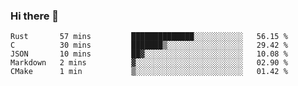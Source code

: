 ### Hi there 👋

<!--
**WShiBin/WShiBin** is a ✨ _special_ ✨ repository because its `README.md` (this file) appears on your GitHub profile.

Here are some ideas to get you started:

- 🔭 I’m currently working on ...
- 🌱 I’m currently learning ...
- 👯 I’m looking to collaborate on ...
- 🤔 I’m looking for help with ...
- 💬 Ask me about ...
- 📫 How to reach me: ...
- 😄 Pronouns: ...
- ⚡ Fun fact: ...
-->

<!--START_SECTION:waka-->
```text
Rust       57 mins         ██████████████░░░░░░░░░░░   56.15 % 
C          30 mins         ███████▒░░░░░░░░░░░░░░░░░   29.42 % 
JSON       10 mins         ██▓░░░░░░░░░░░░░░░░░░░░░░   10.08 % 
Markdown   2 mins          ▓░░░░░░░░░░░░░░░░░░░░░░░░   02.90 % 
CMake      1 min           ▒░░░░░░░░░░░░░░░░░░░░░░░░   01.42 % 
```
<!--END_SECTION:waka-->
